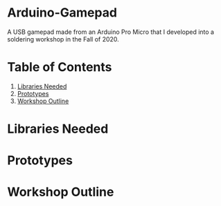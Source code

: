 # Arduino-Gamepad
A USB gamepad made from an Arduino Pro Micro that I developed into a soldering workshop in the Fall of 2020.

# Table of Contents
1. [Libraries Needed](#libraries-needed)
2. [Prototypes](#prototypes)
3. [Workshop Outline](#workshop-outline)

# Libraries Needed

# Prototypes

# Workshop Outline
